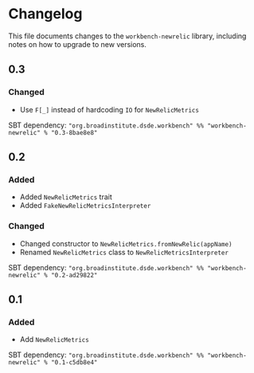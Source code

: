 # Changelog

This file documents changes to the `workbench-newrelic` library, including notes on how to upgrade to new versions.

## 0.3

### Changed
- Use `F[_]` instead of hardcoding `IO` for `NewRelicMetrics` 

SBT dependency: `"org.broadinstitute.dsde.workbench" %% "workbench-newrelic" % "0.3-8bae8e8"`

## 0.2

### Added
- Added `NewRelicMetrics` trait
- Added `FakeNewRelicMetricsInterpreter`

### Changed
- Changed constructor to `NewRelicMetrics.fromNewRelic(appName)`
- Renamed `NewRelicMetrics` class to `NewRelicMetricsInterpreter`

SBT dependency: `"org.broadinstitute.dsde.workbench" %% "workbench-newrelic" % "0.2-ad29822"`

## 0.1

### Added
- Add `NewRelicMetrics`

SBT dependency: `"org.broadinstitute.dsde.workbench" %% "workbench-newrelic" % "0.1-c5db8e4"`
